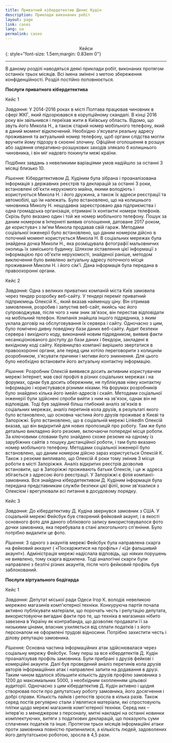 ```yaml
---
title: Приватний кібердетектив Денис Кудін
description: Приклади виконаних робіт
layout: page
link: cases
lang: ua
permalink: cases
---
```


<center>Кейси</center>
{: style="font-size: 1.5em;margin: 0.83em 0"}
<hr />

В даному розділі наводяться деякі приклади робіт, виконаних протягом останніх трьох місяців. Всі імена змінені з метою збереження конфіденційності. Розділ постійно поповнюється.

**Послуги приватного кібердетектива**

Кейс 1

_Завдання:_ У 2014-2016 роках в місті Полтава працював чиновник в сфері ЖКГ, який підозрювався в корупційному скандалі. В кінці 2016 року він звільнився і переїхав жити в Київську область. Відомо, що звуть його Микола Н., а також старий номер мобільного телефону, який в даний момент відключений. Необхідно з'ясувати реальну адресу проживання та актуальний номер телефону, щоб органи слідства могли вручити йому підозру в скоєнні злочину. Офіційне оголошення в розшук або задіяння оперативно-розшукових заходів злякало б колишнього чиновника, і він міг надовго покинути межі країни.

Подібних завдань з невеликими варіаціями умов надійшло за останні 3 місяці близько 10.

_Рішення:_ Кібердетективом Д. Кудіним була зібрана і проаналізована інформація з державних реєстрів та декларацій за останні 3 роки, встановлені об'єкти нерухомого майна, якими володіють і користуються Микола Н. і його дружина, а також їх адреси реєстрації та автомобілі, що їм належать. Було встановлено, що на колишнього чиновника Миколу Н. нещодавна зареєстровано два підприємства і одна громадська організація, отримані їх контактні номери телефонів. Скрізь було вказано один і той же номер мобільного телефону. Пошук за даним номером в Інтернеті виявив оголошення, датоване 2017 роком, де користувач з ім'ям Микола продавав свій гараж. Методами соціальної інженерії було встановлено, що даним номером дійсно в поточний момент користується Микола Н. В соціальних мережах була знайдена дочка Миколи Н., яка розміщувала фотографії мальовничих околиць їх заміського будинку. Шляхом зіставлення цієї інформації з інформацією про об'єкти нерухомості, знайденої раніше, методом виключення було виявлено актуальну адресу поточного місця проживання Миколи Н. і його сім'ї. Дана інформація була передана в правоохоронні органи.

Кейс 2

_Завдання:_ Одна з великих приватних компаній міста Київ замовила через тендер розробку веб-сайту. У тендері переміг приватний підприємець Олексій К., який вказав найменшу ціну. Він отримав замовлення, розробив і запустив веб-сайт, якийсь час його супроводжував, після чого з ним зник зв'язок, він перестав відповідати на мобільний телефон. Компанія знайшла іншого підрядника, з яким уклала договір на обслуговування їх сервера і сайту. Одночасно з цим, було помічено дивну поведінку бази даних веб-сайту. Аудит безпеки сервера і вихідного коду, виконаний новим підрядником, виявив факти несанкціонованого доступу до бази даних і бекдори, закладені в вихідному коді сайту. Керівництво компанії вирішило звертатися в правоохоронні органи, але перед цим хотіло переговорити з колишнім розробником, з'ясувати причини і мотиви його зникнення. Для цього було необхідно встановити його актуальну контактну інформацію.

_Рішення:_ Розробник Олексій виявився досить активним користувачем мережі Інтернет, мав свої профілі в різних соціальних мережах і на форумах, однак був досить обережним, не публікував ніяку контактну інформацію і користувався різними ніками. На форумах розробників було знайдено кілька його імейл-адресів і скайп. Методами соціальної інженерії були здійснені спроби вийти з ним на зв'язок, однак він не відповідав. Тоді був задіяний більш глибокий аналіз зв'язків в соціальних мережах, аналіз перетинів кола друзів, в результаті якого було встановлено, що основна частина його друзів проживає в Києві та Запоріжжі. Було встановлено, що в соціальній мережі LinkedIn Олексій вказав, що він видкритий для нових пропозицій про роботу. Там же було детально викладено його резюме, включаючи попередні місця роботи. За ключовими словами було знайдено схоже резюме на одному із зарубіжних сайтів з пошуку дистанційної роботи, і там було вказано номер мобільного телефону. Методами соціальної інженерії було встановлено, що даним номером дійсно зараз користується Олексій К. Також з резюме випливало, що Олексій 4 роки тому змінив 3 місця роботи в місті Запоріжжя. Аналіз відкритих реєстрів дозволив встановити, що в Запоріжжі проживають батьки Олексія, і ця ж адреса збігається з адресою його реєстрації. У Запоріжжі є філія компанії-замовника. Вся знайдена кібердетективом Д. Кудіним інформація була передана представникам служби безпеки цієї філії, вони зв'язалися з Олексієм і врегулювали всі питання в досудовому порядку.

Кейс 3

_Завдання:_ До кібердетективу Д. Кудіна звернувся замовник з США. У соціальній мережі Фейсбук був створений фейковий акаунт, і в якості основного фото для даного облікового запису використовувалося фото дочки замовника, яка перебувала в стані алкогольного сп'яніння. Було потрібно видалити це фото.

_Рішення:_ З одного з акаунтів мережі Фейсбук була направлена скарга на фейковий аккаунт ( «Поскаржитися на профіль» / «Це фальшивий акаунт»). Адміністрація мережі надіслала відповідь, що ніяких порушень не виявлено, тому скарга відхилена. Тоді аналогічні скарги були направлені з безлічі різних акаунтів, після чого фейковий профіль був заблокований.


**Послуги віртуального бодігарда**

Кейс 1

_Завдання:_ Депутат міської ради Одеси Ігор К. володіє невеликою мережею магазинів комп'ютерної техніки. Конкуруюча партія почала активно публікувати матеріали, що порочать честь і репутацію депутата, використовуючи вигадані факти про те, що техніка в магазинах нібито завезена в Україну як контрабанда, що дозволяє продавати її за низькими цінами, власник ухиляється від сплати податків і з його персоналом не оформлені трудові відносини. Потрібно захистити честь і ділову репутацію замовника.

_Рішення:_ Основна частина інформаційних атак здійснювалася через соціальну мережу Фейсбук. Тому перш за все кібердетектів Д. Кудін проаналізував профіль замовника. Були прибрані з друзів фейкові і комерційні акаунти. Далі був проведений аналіз перетинів кола друзів авторів інформаційних атак і направлені запити на додавання в друзі. Таким чином вдалося збільшити кількість друзів профілю замовника з 1200 до максимальних 5000, з необхідним охопленням цільової аудиторії. Одночасно з цим кібердетектив Д. Кудін активно і щодня створював пости про депутатську роботу замовника, його досягнення і добрі справи. Кількість лайків і репостів зросла в кілька разів. Також серед постів регулярно стали з'являтися матеріали, які спростовують плітки щодо мережі магазинів комп'ютерної техніки. Серед них – інтерв'ю з менеджером з персоналу, митні накладні на останні новинки комплектуючих, витяги з податкових декларацій, що показують суми сплачених податків та інше. Протягом трьох місяців інформаційні атаки проти замовника повністю припинилися, а кількість людей, задоволених його депутатською роботою, зросла в 4,5 рази.
